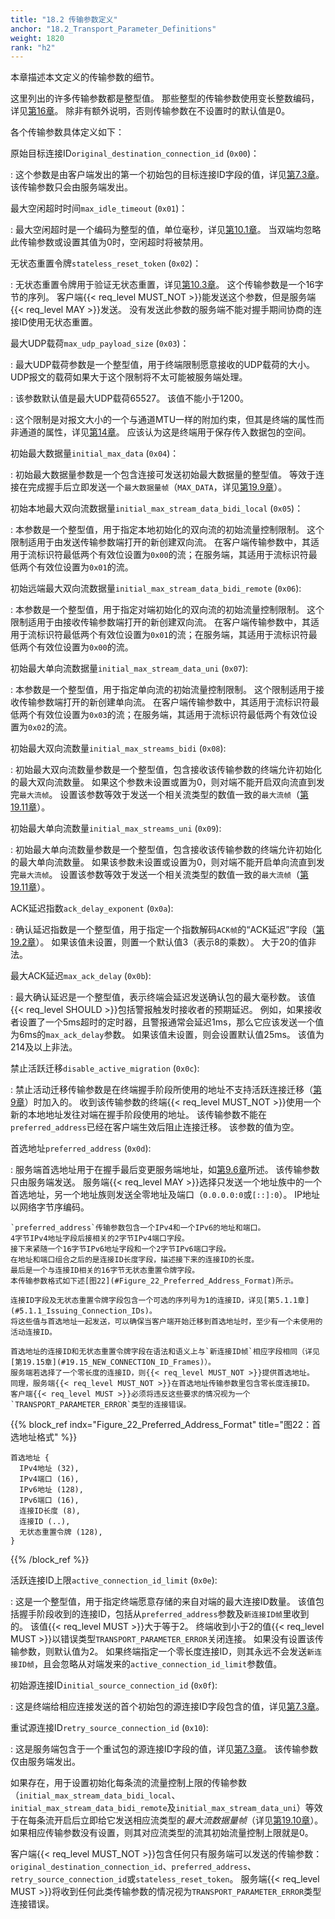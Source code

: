 ```yaml
---
title: "18.2 传输参数定义"
anchor: "18.2_Transport_Parameter_Definitions"
weight: 1820
rank: "h2"
---
```


本章描述本文定义的传输参数的细节。

这里列出的许多传输参数都是整型值。
那些整型的传输参数使用变长整数编码，详见[第16章](#16_Variable-Length_Integer_Encoding)。
除非有额外说明，否则传输参数在不设置时的默认值是0。

各个传输参数具体定义如下：


原始目标连接ID`original_destination_connection_id` (`0x00`)：

:   这个参数是由客户端发出的第一个初始包的目标连接ID字段的值，详见[第7.3章](#7.3_Authenticating_Connection_IDs)。
    该传输参数只会由服务端发出。


最大空闲超时时间`max_idle_timeout` (`0x01`)：

:   最大空闲超时是一个编码为整型的值，单位毫秒，详见[第10.1章](#10.1_Idle_Timeout)。
    当双端均忽略此传输参数或设置其值为0时，空闲超时将被禁用。


无状态重置令牌`stateless_reset_token` (`0x02`)：

:   无状态重置令牌用于验证无状态重置，详见[第10.3章](#10.3_Stateless_Reset)。
    这个传输参数是一个16字节的序列。
    客户端{{< req_level MUST_NOT >}}能发送这个参数，但是服务端{{< req_level MAY >}}发送。
    没有发送此参数的服务端不能对握手期间协商的连接ID使用无状态重置。

最大UDP载荷`max_udp_payload_size` (`0x03`)：

:   最大UDP载荷参数是一个整型值，用于终端限制愿意接收的UDP载荷的大小。
    UDP报文的载荷如果大于这个限制将不太可能被服务端处理。

:   该参数默认值是最大UDP载荷65527。
    该值不能小于1200。

:   这个限制是对报文大小的一个与通道MTU一样的附加约束，但其是终端的属性而非通道的属性，详见[第14章](#14_Datagram_Size)。
    应该认为这是终端用于保存传入数据包的空间。

初始最大数据量`initial_max_data` (`0x04`)：

:   初始最大数据量参数是一个包含连接可发送初始最大数据量的整型值。
    等效于连接在完成握手后立即发送一个`最大数据量帧`（`MAX_DATA`，详见[第19.9章](#19.9_MAX_DATA_Frames)）。

初始本地最大双向流数据量`initial_max_stream_data_bidi_local` (`0x05`)：

:   本参数是一个整型值，用于指定本地初始化的双向流的初始流量控制限制。
    这个限制适用于由发送传输参数端打开的新创建双向流。
    在客户端传输参数中，其适用于流标识符最低两个有效位设置为`0x00`的流；在服务端，其适用于流标识符最低两个有效位设置为`0x01`的流。

初始远端最大双向流数据量`initial_max_stream_data_bidi_remote` (`0x06`):

:   本参数是一个整型值，用于指定对端初始化的双向流的初始流量控制限制。
    这个限制适用于由接收传输参数端打开的新创建双向流。
    在客户端传输参数中，其适用于流标识符最低两个有效位设置为`0x01`的流；在服务端，其适用于流标识符最低两个有效位设置为`0x00`的流。



初始最大单向流数据量`initial_max_stream_data_uni` (`0x07`):

:   本参数是一个整型值，用于指定单向流的初始流量控制限制。
    这个限制适用于接收传输参数端打开的新创建单向流。
    在客户端传输参数中，其适用于流标识符最低两个有效位设置为`0x03`的流；在服务端，其适用于流标识符最低两个有效位设置为`0x02`的流。


初始最大双向流数量`initial_max_streams_bidi` (`0x08`):

:   初始最大双向流数量参数是一个整型值，包含接收该传输参数的终端允许初始化的最大双向流数量。
    如果这个参数未设置或置为0，则对端不能开启双向流直到发完`最大流帧`。
    设置该参数等效于发送一个相关流类型的数值一致的`最大流帧`（[第19.11章](#19.11_MAX_STREAMS_Frames)）。


初始最大单向流数量`initial_max_streams_uni` (`0x09`):

:   初始最大单向流数量参数是一个整型值，包含接收该传输参数的终端允许初始化的最大单向流数量。
    如果该参数未设置或设置为0，则对端不能开启单向流直到发完`最大流帧`。
    设置该参数等效于发送一个相关流类型的数值一致的`最大流帧`（[第19.11章](#19.11_MAX_STREAMS_Frames)）。


ACK延迟指数`ack_delay_exponent` (`0x0a`):

:   确认延迟指数是一个整型值，用于指定一个指数解码`ACK帧`的“ACK延迟”字段（[第19.2章](#19.2_PING_Frames)）。
    如果该值未设置，则置一个默认值3（表示8的乘数）。
    大于20的值非法。

最大ACK延迟`max_ack_delay` (`0x0b`):

:   最大确认延迟是一个整型值，表示终端会延迟发送确认包的最大毫秒数。
    该值{{< req_level SHOULD >}}包括警报触发时接收者的预期延迟。
    例如，如果接收者设置了一个5ms超时的定时器，且警报通常会延迟1ms，那么它应该发送一个值为6ms的`max_ack_delay`参数。
    如果该值未设置，则会设置默认值25ms。
    该值为214及以上非法。

禁止活跃迁移`disable_active_migration` (`0x0c`):

:   禁止活动迁移传输参数是在终端握手阶段所使用的地址不支持活跃连接迁移（[第9章](#9_Connection_Migration)）时加入的。
    收到该传输参数的终端{{< req_level MUST_NOT >}}使用一个新的本地地址发往对端在握手阶段使用的地址。
    该传输参数不能在`preferred_address`已经在客户端生效后阻止连接迁移。
    该参数的值为空。

首选地址`preferred_address` (`0x0d`):

:   服务端首选地址用于在握手最后变更服务端地址，如[第9.6章](#9.6_Server's_Preferred_Address)所述。
    该传输参数只由服务端发送。
    服务端{{< req_level MAY >}}选择只发送一个地址族中的一个首选地址，另一个地址族则发送全零地址及端口（`0.0.0.0:0`或`[::]:0`）。
    IP地址以网络字节序编码。

    `preferred_address`传输参数包含一个IPv4和一个IPv6的地址和端口。
    4字节IPv4地址字段后接相关的2字节IPv4端口字段。
    接下来紧随一个16字节IPv6地址字段和一个2字节IPv6端口字段。
    在地址和端口组合之后的是连接ID长度字段，描述接下来的连接ID的长度。
    最后是一个与连接ID相关的16字节无状态重置令牌字段。
    本传输参数格式如下述[图22](#Figure_22_Preferred_Address_Format)所示。

    连接ID字段及无状态重置令牌字段包含一个可选的序列号为1的连接ID，详见[第5.1.1章](#5.1.1_Issuing_Connection_IDs)。
    将这些值与首选地址一起发送，可以确保当客户端开始迁移到首选地址时，至少有一个未使用的活动连接ID。

    首选地址的连接ID和无状态重置令牌字段在语法和语义上与`新连接ID帧`相应字段相同（详见[第19.15章](#19.15_NEW_CONNECTION_ID_Frames)）。
    服务端若选择了一个零长度的连接ID，则{{< req_level MUST_NOT >}}提供首选地址。
    同理，服务端{{< req_level MUST_NOT >}}在首选地址传输参数里包含零长度连接ID。
    客户端{{< req_level MUST >}}必须将违反这些要求的情况视为一个`TRANSPORT_PARAMETER_ERROR`类型的连接错误。

{{% block_ref
    indx="Figure_22_Preferred_Address_Format"
    title="图22：首选地址格式" %}}

```
首选地址 {
  IPv4地址 (32),
  IPv4端口 (16),
  IPv6地址 (128),
  IPv6端口 (16),
  连接ID长度 (8),
  连接ID (..),
  无状态重置令牌 (128),
}
```

{{% /block_ref %}}



活跃连接ID上限`active_connection_id_limit` (`0x0e`):

:   这是一个整型值，用于指定终端愿意存储的来自对端的最大连接ID数量。
    该值包括握手阶段收到的连接ID，包括从`preferred_address`参数及`新连接ID帧`里收到的。
    该值{{< req_level MUST >}}大于等于2。
    终端收到小于2的值{{< req_level MUST >}}以错误类型`TRANSPORT_PARAMETER_ERROR`关闭连接。
    如果没有设置该传输参数，则默认值为2。
    如果终端指定一个零长度连接ID，则其永远不会发送`新连接ID帧`，且会忽略从对端发来的`active_connection_id_limit`参数值。


初始源连接ID`initial_source_connection_id` (`0x0f`):

:   这是终端给相应连接发送的首个初始包的源连接ID字段包含的值，详见[第7.3章](#7.3_Authenticating_Connection_IDs)。


重试源连接ID`retry_source_connection_id` (`0x10`):

:   这是服务端包含于一个重试包的源连接ID字段的值，详见[第7.3章](#7.3_Authenticating_Connection_IDs)。
    该传输参数仅由服务端发出。


如果存在，用于设置初始化每条流的流量控制上限的传输参数（`initial_max_stream_data_bidi_local`、`initial_max_stream_data_bidi_remote`及`initial_max_stream_data_uni`）等效于在每条流开启后立即给它发送相应流类型的*最大流数据量帧*（详见[第19.10章](#19.10_MAX_STREAM_DATA_Frames)）。
如果相应传输参数没有设置，则其对应流类型的流其初始流量控制上限就是0。

客户端{{< req_level MUST_NOT >}}包含任何只有服务端可以发送的传输参数：`original_destination_connection_id`、`preferred_address`、`retry_source_connection_id`或`stateless_reset_token`。
服务端{{< req_level MUST >}}将收到任何此类传输参数的情况视为`TRANSPORT_PARAMETER_ERROR`类型连接错误。
